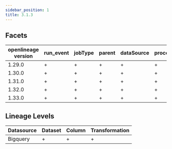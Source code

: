 ```yaml
---
sidebar_position: 1
title: 3.1.3
---
```


## Facets
|openlineage version|run_event|jobType|parent|dataSource|processing_engine|schema|columnLineage|gcp_lineage|spark_properties|environment-properties|gcp_dataproc|outputStatistics|storage|
|-------------------|---------|-------|------|----------|-----------------|------|-------------|-----------|----------------|----------------------|------------|----------------|-------|
|       1.29.0      |    +    |   +   |   +  |     +    |        +        |   +  |      +      |     +     |        +       |           -          |      +     |        -       |   -   |
|       1.30.0      |    +    |   +   |   +  |     +    |        +        |   +  |      +      |     +     |        +       |           -          |      +     |        -       |   -   |
|       1.31.0      |    +    |   +   |   +  |     +    |        +        |   +  |      +      |     +     |        +       |           -          |      +     |        -       |   -   |
|       1.32.0      |    +    |   +   |   +  |     +    |        +        |   +  |      +      |     +     |        +       |           -          |      +     |        -       |   -   |
|       1.33.0      |    +    |   +   |   +  |     +    |        +        |   +  |      +      |     +     |        +       |           -          |      +     |        -       |   -   |

## Lineage Levels
|Datasource|Dataset|Column|Transformation|
|----------|-------|------|--------------|
| Bigquery |   +   |   +  |       +      |


